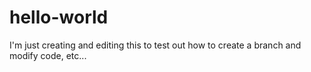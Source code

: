 # hello-world


I'm just creating and editing this to test out how to create a branch and modify code, etc...
